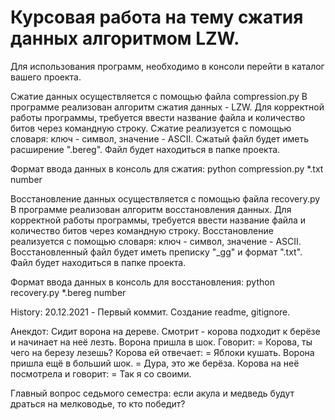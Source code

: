 # Курсовая работа на тему сжатия данных алгоритмом LZW.

Для использования программ, необходимо в консоли перейти в каталог вашего проекта.

Сжатие данных осуществляется с помощью файла compression.py
В программе реализован алгоритм сжатия данных - LZW.
Для корректной работы программы, требуется ввести название файла и количество битов через командную строку.
Сжатие реализуется с помощью словаря: ключ - символ, значение - ASCII.
Сжатый файл будет иметь расширение ".bereg". Файл будет находиться в папке проекта.

Формат ввода данных в консоль для сжатия:
python compression.py *.txt number

Восстановление данных осуществляется с помощью файла recovery.py
В программе реализован алгоритм восстановления данных.
Для корректной работы программы, требуется ввести название файла и количество битов через командную строку.
Восстановление реализуется с помощью словаря: ключ - символ, значение - ASCII.
Восстановленный файл будет иметь преписку "_gg" и формат ".txt". Файл будет находиться в папке проекта.

Формат ввода данных в консоль для восстановления:
python recovery.py *.bereg number

History:
20.12.2021 - Первый коммит. Создание readme, gitignore.

Анекдот:
Сидит ворона на дереве. Смотрит - корова подходит к берёзе и начинает на неё лезть. Ворона пришла в шок. Говорит:
= Корова, ты чего на березу лезешь?
Корова ей отвечает:
= Яблоки кушать.
Ворона пришла ещё в больший шок.
= Дура, это же берёза.
Корова на неё посмотрела и говорит:
= Так я со своими.


Главный вопрос седьмого семестра: если акула и медведь будут драться на мелководье, то кто победит?
